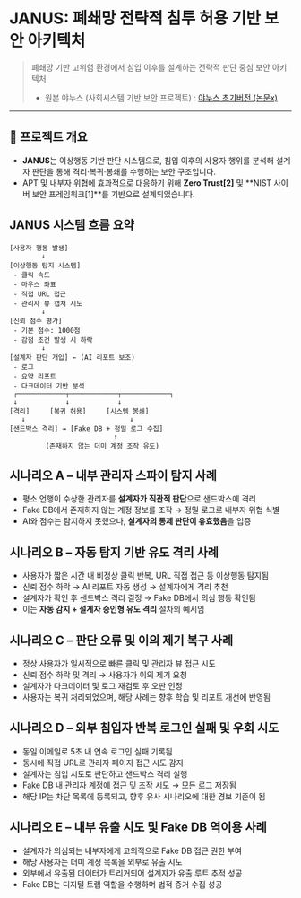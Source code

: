 # JANUS: 폐쇄망 전략적 침투 허용 기반 보안 아키텍처
> 폐쇄망 기반 고위험 환경에서 침입 이후를 설계하는 전략적 판단 중심 보안 아키텍처
> - 원본 야누스 (사회시스템 기반 보안 프로젝트) : [야누스 초기버전 (논문x)](https://github.com/yoon0416/Security/blob/main/%EC%95%BC%EB%88%84%EC%8A%A4Origin%20(%EB%85%BC%EB%AC%B8%20%EB%B2%84%EC%A0%84x)%20.md)

---

## 📌 프로젝트 개요
- **JANUS**는 이상행동 기반 판단 시스템으로, 침입 이후의 사용자 행위를 분석해 설계자 판단을 통해 격리·복귀·봉쇄를 수행하는 보안 구조입니다.
- APT 및 내부자 위협에 효과적으로 대응하기 위해 **Zero Trust[2]** 및 **NIST 사이버 보안 프레임워크[1]**를 기반으로 설계되었습니다.

## JANUS 시스템 흐름 요약
```
[사용자 행동 발생]
        ↓
[이상행동 탐지 시스템]
 - 클릭 속도
 - 마우스 좌표
 - 직접 URL 접근
 - 관리자 뷰 캡처 시도
        ↓
[신뢰 점수 평가]
 - 기본 점수: 1000점
 - 감점 조건 발생 시 하락
        ↓
[설계자 판단 개입] ← (AI 리포트 보조)
 - 로그
 - 요약 리포트
 - 다크데이터 기반 분석
 ┌────────────┬────────────┬────────────┐
 ↓            ↓            ↓
[격리]     [복귀 허용]     [시스템 봉쇄]
   ↓                          ↓
[샌드박스 격리] → [Fake DB + 정밀 로그 수집]
                          ↑
         (존재하지 않는 더미 계정 조작 유도)
```

## 시나리오 A – 내부 관리자 스파이 탐지 사례
- 평소 언행이 수상한 관리자를 **설계자가 직관적 판단**으로 샌드박스에 격리
- Fake DB에서 존재하지 않는 계정 정보를 조작 → 정밀 로그로 내부자 위협 식별
- AI와 점수는 탐지하지 못했으나, **설계자의 통제 판단이 유효했음**을 입증

## 시나리오 B – 자동 탐지 기반 유도 격리 사례
- 사용자가 짧은 시간 내 비정상 클릭 반복, URL 직접 접근 등 이상행동 탐지됨
- 신뢰 점수 하락 → AI 리포트 자동 생성 → 설계자에게 격리 추천
- 설계자가 확인 후 샌드박스 격리 결정 → Fake DB에서 의심 행동 확인됨
- 이는 **자동 감지 + 설계자 승인형 유도 격리** 절차의 예시임

## 시나리오 C – 판단 오류 및 이의 제기 복구 사례
- 정상 사용자가 일시적으로 빠른 클릭 및 관리자 뷰 접근 시도
- 신뢰 점수 하락 및 격리 → 사용자가 이의 제기 요청
- 설계자가 다크데이터 및 로그 재검토 후 오판 인정
- 사용자는 복귀 처리되었으며, 해당 사례는 향후 학습 및 리포트 개선에 반영됨

## 시나리오 D – 외부 침입자 반복 로그인 실패 및 우회 시도

- 동일 이메일로 5초 내 연속 로그인 실패 기록됨
- 동시에 직접 URL로 관리자 페이지 접근 시도 감지
- 설계자는 침입 시도로 판단하고 샌드박스 격리 실행
- Fake DB 내 관리자 계정에 접근 및 조작 시도 → 모든 로그 저장됨
- 해당 IP는 차단 목록에 등록되고, 향후 유사 시나리오에 대한 경보 기준이 됨

## 시나리오 E – 내부 유출 시도 및 Fake DB 역이용 사례
- 설계자가 의심되는 내부자에게 고의적으로 Fake DB 접근 권한 부여
- 해당 사용자는 더미 계정 목록을 외부로 유출 시도
- 외부에서 유출된 데이터가 트리거되어 설계자가 유출 루트 추적 성공
- Fake DB는 디지털 트랩 역할을 수행하며 법적 증거 수집 성공


